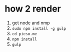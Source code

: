 how 2 render
================

1. get node and nmp
2. `sudo npm install -g gulp`
3. `cd pieso.me`
4. `npm install`
5. `gulp`
